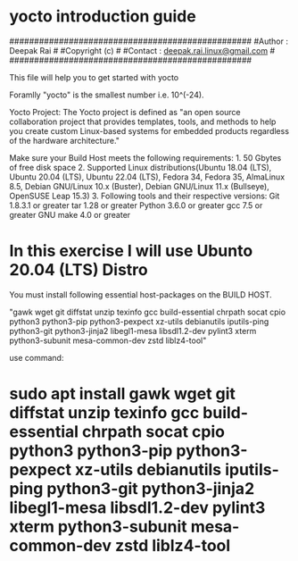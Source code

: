 # yocto introduction guide

#################################################
#Author : Deepak Rai                            #
#Copyright (c)                                  #
#Contact : deepak.rai.linux@gmail.com           #
#################################################

This file will help you to get started with yocto

Foramlly "yocto" is the smallest number i.e. 10^(-24).

Yocto Project: The Yocto project is defined as "an open source collaboration project that provides templates, tools, and methods to help you create custom Linux-based systems for embedded products regardless of the hardware architecture."

Make sure your Build Host meets the following requirements:
    1. 50 Gbytes of free disk space
    2. Supported Linux distributions(Ubuntu 18.04 (LTS), Ubuntu 20.04 (LTS), Ubuntu 22.04 (LTS), Fedora 34, Fedora 35, AlmaLinux 8.5, Debian GNU/Linux 10.x (Buster), Debian GNU/Linux 11.x (Bullseye), OpenSUSE Leap 15.3)
    3.  Following tools and their respective versions:
        Git 1.8.3.1 or greater
        tar 1.28 or greater
        Python 3.6.0 or greater
        gcc 7.5 or greater
        GNU make 4.0 or greater

# In this exercise I will use Ubunto 20.04 (LTS) Distro

You must install following essential host-packages on the BUILD HOST.

"gawk wget git diffstat unzip texinfo gcc build-essential chrpath socat cpio python3 python3-pip python3-pexpect xz-utils debianutils iputils-ping python3-git python3-jinja2 libegl1-mesa libsdl1.2-dev pylint3 xterm python3-subunit mesa-common-dev zstd liblz4-tool"

use command: 
# sudo apt install gawk wget git diffstat unzip texinfo gcc build-essential chrpath socat cpio python3 python3-pip python3-pexpect xz-utils debianutils iputils-ping python3-git python3-jinja2 libegl1-mesa libsdl1.2-dev pylint3 xterm python3-subunit mesa-common-dev zstd liblz4-tool

